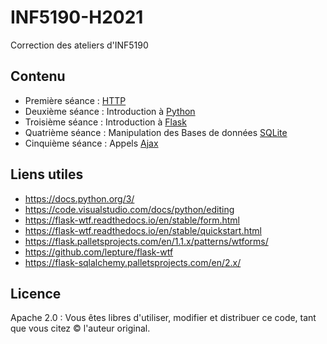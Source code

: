 # INF5190-H2021
Correction des ateliers d'INF5190

## Contenu
- Première séance : [HTTP](./HTTP)
- Deuxième séance : Introduction à [Python](./Python)
- Troisième séance : Introduction à [Flask](./Flask)
- Quatrième séance : Manipulation des Bases de données [SQLite](./SQlite)
- Cinquième séance : Appels [Ajax](./Ajax)

## Liens utiles
- https://docs.python.org/3/
- https://code.visualstudio.com/docs/python/editing
- https://flask-wtf.readthedocs.io/en/stable/form.html
- https://flask-wtf.readthedocs.io/en/stable/quickstart.html
- https://flask.palletsprojects.com/en/1.1.x/patterns/wtforms/
- https://github.com/lepture/flask-wtf
- https://flask-sqlalchemy.palletsprojects.com/en/2.x/


## Licence
Apache 2.0 : Vous êtes libres d'utiliser, modifier et distribuer ce code, tant que vous citez &copy; l'auteur original.
